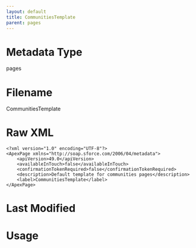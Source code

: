 ```yaml
---
layout: default
title: CommunitiesTemplate
parent: pages
---
```

# Metadata Type
pages


# Filename 
CommunitiesTemplate


# Raw XML
```
<?xml version="1.0" encoding="UTF-8"?>
<ApexPage xmlns="http://soap.sforce.com/2006/04/metadata">
    <apiVersion>49.0</apiVersion>
    <availableInTouch>false</availableInTouch>
    <confirmationTokenRequired>false</confirmationTokenRequired>
    <description>Default template for communities pages</description>
    <label>CommunitiesTemplate</label>
</ApexPage>
```


# Last Modified


# Usage
